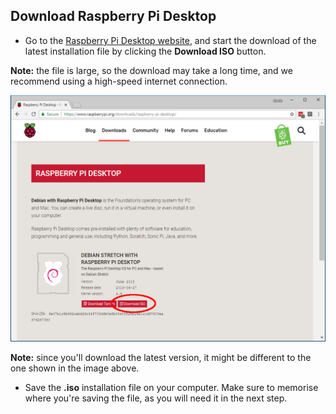 ## Download Raspberry Pi Desktop

+ Go to the [Raspberry Pi Desktop website](https://www.raspberrypi.org/downloads/raspberry-pi-desktop/), and start the download of the latest installation file by clicking the **Download ISO** button. 

**Note:** the file is large, so the download may take a long time, and we recommend using a high-speed internet connection.

![highlighted link to download raspberry pi desktop iso](images/download_raspberry_pi_desktop_annotated.PNG)

**Note:** since you'll download the latest version, it might be different to the one shown in the image above.

+ Save the **.iso** installation file on your computer. Make sure to memorise where you're saving the file, as you will need it in the next step.
